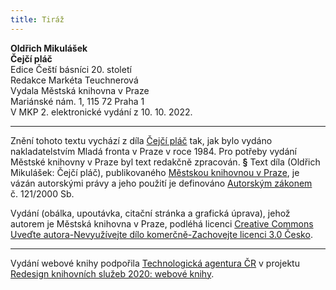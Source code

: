 ```yaml
---
title: Tiráž
---
```


**Oldřich Mikulášek**  
**Čejčí pláč**  
Edice Čeští básníci 20. století  
Redakce Markéta Teuchnerová  
Vydala Městská knihovna v Praze  
Mariánské nám. 1, 115 72 Praha 1  
V MKP 2. elektronické vydání z 10. 10. 2022.

***

Znění tohoto textu vychází z díla [Čejčí pláč](https://search.mlp.cz/cz/titul/cejci-plac/11551/#/getPodobneTituly=deskriptory-eq:97604239-amp:key-eq:11551) tak, jak bylo vydáno nakladatelstvím Mladá fronta v Praze v roce 1984. Pro potřeby vydání Městské knihovny v Praze byl text redakčně zpracován.
**§**
Text díla (Oldřich Mikulášek: Čejčí pláč), publikovaného [Městskou knihovnou v Praze](https://www.mlp.cz/cz/), je vázán autorskými právy a jeho použití je definováno [Autorským zákonem](https://www.mkcr.cz/predpisy-zakonu-709.html) č. 121/2000 Sb.

Vydání (obálka, upoutávka, citační stránka a grafická úprava), jehož autorem je Městská knihovna v Praze, podléhá licenci [Creative Commons Uveďte autora-Nevyužívejte dílo komerčně-Zachovejte licenci 3.0 Česko](https://creativecommons.org/licenses/by-nc-sa/3.0/cz/).


***

Vydání webové knihy podpořila [Technologická agentura ČR](https://www.tacr.cz/) v projektu [Redesign knihovních služeb 2020: webové knihy](https://starfos.tacr.cz/cs/project/TL04000391).